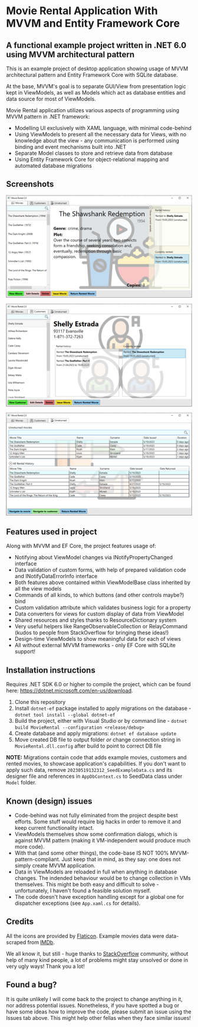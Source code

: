 # Movie Rental Application With MVVM and Entity Framework Core

## A functional example project written in .NET 6.0 using MVVM architectural pattern

This is an example project of desktop application showing usage of MVVM
architectural pattern and Entity Framework Core with SQLite database.

At the base, MVVM's goal is to separate GUI/View from presentation logic kept
in ViewModels, as well as Models which act as database entities and data source
for most of ViewModels.

Movie Rental application utilizes various aspects of programming using MVVM
pattern in .NET framework:

* Modelling UI exclusively with XAML language, with minimal code-behind
* Using ViewModels to present all the necessary data for Views, with no
  knowledge about the view - any communication is performed using binding
  and event mechanisms built into .NET
* Separate Model classes to store and retrieve data from database
* Using Entity Framework Core for object-relational mapping and automated
  database migrations

## Screenshots

![Movies tab](./screenshots/1-movies.png)

![Customers tab](./screenshots/2-customers.png)

![Unreturned movies tab](./screenshots/3-unreturned.png)

## Features used in project

Along with MVVM and EF Core, the project features usage of:

* Notifying about ViewModel changes via INotifyPropertyChanged interface
* Data validation of custom forms, with help of prepared validation code and
  INotifyDataErrorInfo interface
* Both features above contained within ViewModelBase class inherited by all
  the view models
* Commands of all kinds, to which buttons (and other controls maybe?) bind
* Custom validation attribute which validates business logic for a property
* Data converters for views for custom display of data from ViewModel
* Shared resources and styles thanks to ResourceDictionary system
* Very useful helpers like RangeObservableCollection or RelayCommand
  (kudos to people from StackOverflow for bringing these ideas!)
* Design-time ViewModels to show meaningful data for each of views
* All without external MVVM frameworks - only EF Core with SQLite support!

## Installation instructions

Requires .NET SDK 6.0 or higher to compile the project, which can be found
here: https://dotnet.microsoft.com/en-us/download.

1. Clone this repository
2. Install `dotnet-ef` package installed to apply migrations on the database -
   `dotnet tool install --global dotnet-ef`
3. Build the project, either with Visual Studio or by command line -
   `dotnet build MovieRental --configuration <release/debug>`
4. Create database and apply migrations: `dotnet ef database update`
5. Move created DB file to output folder *or* change connection string in
   `MovieRental.dll.config` after build to point to correct DB file

**NOTE:** Migrations contain code that adds example movies, customers and
rented movies, to showcase application's capabilities. If you don't want
to apply such data, remove `20230519132312_SeedExampleData.cs` and its designer
file and references in `AppDbContext.cs` to SeedData class under `Model` folder.


## Known (design) issues

* Code-behind was not fully eliminated from the project despite best efforts.
  Some stuff would require big hacks in order to remove it and keep current
  functionality intact.  
* ViewModels themselves show some confirmation dialogs, which is against MVVM
  pattern (making it VM-independent would produce much more code).
* With that (and some other things), the code-base IS NOT 100%
  MVVM-pattern-compliant.  Just keep that in mind, as they say: one does not
  simply create MVVM application.
* Data in ViewModels are reloaded in full when anything in database changes.
  The indended behaviour would be to change collection in VMs themselves.
  This might be both easy and difficult to solve - unfortunately, I haven't
  found a feasible solution myself.
* The code doesn't have exception handling except for a global one for
  dispatcher exceptions (see `App.xaml.cs` for details).

## Credits

All the icons are provided by [Flaticon](https://www.flaticon.com/).
Example movies data were data-scraped from [IMDb](https://www.imdb.com/chart/top/).

We all know it, but still - huge thanks to
[StackOverflow](https://stackoverflow.com/) community, without help of many
kind people, a lot of problems might stay unsolved or done in very ugly ways!
Thank you a lot!

## Found a bug?

It is quite unlikely I will come back to the project to change anything in it,
nor address potential issues.  Nonetheless, if you have spotted a bug or have
some ideas how to improve the code, please submit an issue using the Issues tab
above.  This might help other fellas when they face similar issues!
